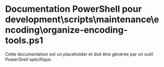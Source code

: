 # Documentation PowerShell pour development\scripts\maintenance\encoding\organize-encoding-tools.ps1

Cette documentation est un placeholder et doit être générée par un outil PowerShell spécifique.
